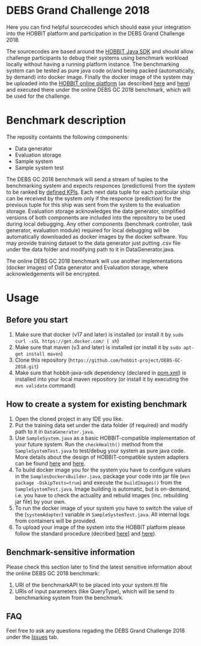 # DEBS Grand Challenge 2018

Here you can find helpful sourcecodes which should ease your integration into the HOBBIT platform and participation in the DEBS Grand Challenge 2018. 

The sourcecodes are based around the [HOBBIT Java SDK](https://github.com/hobbit-project/java-sdk-example) and should allow challenge participants to debug their systems using benchmark workload locally without having a running platform instance. 
The benchmarking system can be tested as pure java code or/and being packed (automatically, by demand) into docker image. 
Finally the docker image of the system may be uploaded into the [HOBBIT online platform](http://master.project-hobbit.eu) (as described [here](https://github.com/hobbit-project/platform/wiki/Push-a-docker-image) and [here](https://github.com/hobbit-project/platform/wiki/System-meta-data-file)) and executed there under the online DEBS GC 2018 benchmark, which will be used for the challenge.

# Benchmark description
The reposity containts the following components:
- Data generator  
- Evaluation storage 
- Sample system
- Sample system test

The DEBS GC 2018 benchmark will send a stream of tuples to the benchmarking system and expects responces (predictions) from the system to be ranked by [defined KPIs](http://www.cs.otago.ac.nz/debs2018/calls/gc.html). Each next data tuple for each particular ship can be received by the system only if the responce (prediction) for the previous tuple for this ship was sent from the system to the evaluation storage. Evaluation storage acknowledges the data generator, simplified versions of both components are included into 
the repository to be used during local debugging. Any other components (benchmark controller, task generator, evaluation module) required for local debugging will be automatically downloaded as docker images by the docker software. You may provide training dataset  to the data generator just putting .csv file under the data folder and modifying path to it in DataGenerator.java. 

The online DEBS GC 2018 benchmark will use another implementations (docker images) of Data generator and Evaluation storage, where acknowledgements will be encrypted. 

# Usage
## Before you start
1) Make sure that docker (v17 and later) is installed (or install it by `sudo curl -sSL https://get.docker.com/ | sh`)
2) Make sure that maven (v3 and later) is installed (or install it by `sudo apt-get install maven`)
3) Clone this repository (`https://github.com/hobbit-project/DEBS-GC-2018.git`)
4) Make sure that hobbit-java-sdk dependency (declared in [pom.xml](https://github.com/hobbit-project/java-sdk-example/blob/master/pom.xml)) is installed into your local maven repository (or install it by executing the `mvn validate` command)

## How to create a system for existing benchmark
1) Open the cloned project in any IDE you like. 
2) Put the training data set under the data folder (if required) and modify path to it in `DataGenerator.java`.
3) Use `SampleSystem.java` as a basic HOBBIT-compatible implementation of your future system. Run the `checkHealth()` method from the `SampleSystemTest.java` to test/debug your system as pure java code. More details about the design of HOBBIT-compatible system adapters can be found [here](https://github.com/hobbit-project/platform/wiki/Develop-a-system-adapter-in-Java) and [here](https://github.com/hobbit-project/platform/wiki/Develop-a-system-adapter).
4) To build docker image you for the system you have to configure values in the `SamplesDockersBuilder.java`, package your code into jar file (`mvn package -DskipTests=true`) and execute the `buildImages()` from the `SampleSystemTest.java`. Image building is automatic, but  is on-demand, i.e. you have to check the actuality and rebuild images (inc. rebuilding jar file) by your own.
5) To run the docker image of your system you have to switch the value of the (`systemAdapter`) variable in `SampleSystemTest.java`. All internal logs from containers will be provided.
6) To upload your image of the system into the HOBBIT platform please follow the standard procedure (decribed [here](https://github.com/hobbit-project/platform/wiki/Push-a-docker-image)] and [here](https://github.com/hobbit-project/platform/wiki/System-meta-data-file)).

## Benchmark-sensitive information
Please check this section later to find the latest sensitive information about the online DEBS GC 2018 benchmark: 
1) URI of the benchmarkAPI to be placed into your system.ttl file
2) URIs of input parameters (like QueryType), which will be send to benchmarking system from the benchmark. 

## FAQ
Feel free to ask any questions regading the DEBS Grand Challenge 2018 under the [Issues](https://github.com/hobbit-project/DEBS-GC-2018/issues) tab.
